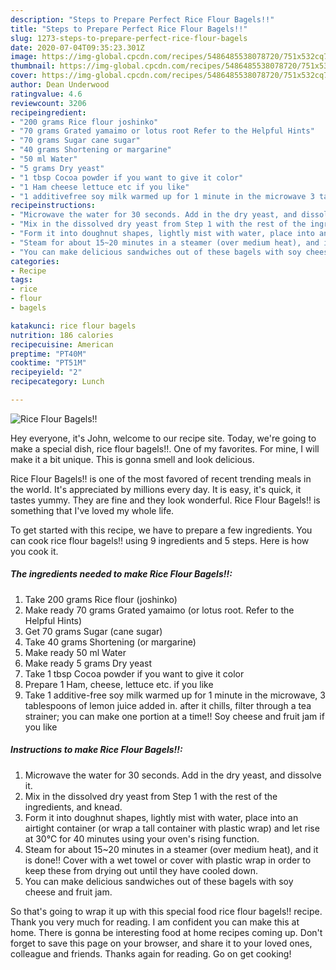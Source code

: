 ```yaml
---
description: "Steps to Prepare Perfect Rice Flour Bagels!!"
title: "Steps to Prepare Perfect Rice Flour Bagels!!"
slug: 1273-steps-to-prepare-perfect-rice-flour-bagels
date: 2020-07-04T09:35:23.301Z
image: https://img-global.cpcdn.com/recipes/5486485538078720/751x532cq70/rice-flour-bagels-recipe-main-photo.jpg
thumbnail: https://img-global.cpcdn.com/recipes/5486485538078720/751x532cq70/rice-flour-bagels-recipe-main-photo.jpg
cover: https://img-global.cpcdn.com/recipes/5486485538078720/751x532cq70/rice-flour-bagels-recipe-main-photo.jpg
author: Dean Underwood
ratingvalue: 4.6
reviewcount: 3206
recipeingredient:
- "200 grams Rice flour joshinko"
- "70 grams Grated yamaimo or lotus root Refer to the Helpful Hints"
- "70 grams Sugar cane sugar"
- "40 grams Shortening or margarine"
- "50 ml Water"
- "5 grams Dry yeast"
- "1 tbsp Cocoa powder if you want to give it color"
- "1 Ham cheese lettuce etc if you like"
- "1 additivefree soy milk warmed up for 1 minute in the microwave 3 tablespoons of lemon juice added in after it chills filter through a tea strainer you can make one portion at a time Soy cheese and fruit jam if you like"
recipeinstructions:
- "Microwave the water for 30 seconds. Add in the dry yeast, and dissolve it."
- "Mix in the dissolved dry yeast from Step 1 with the rest of the ingredients, and knead."
- "Form it into doughnut shapes, lightly mist with water, place into an airtight container (or wrap a tall container with plastic wrap) and let rise at 30℃ for 40 minutes using your oven&#39;s rising function."
- "Steam for about 15~20 minutes in a steamer (over medium heat), and it is done!! Cover with a wet towel or cover with plastic wrap in order to keep these from drying out until they have cooled down."
- "You can make delicious sandwiches out of these bagels with soy cheese and fruit jam."
categories:
- Recipe
tags:
- rice
- flour
- bagels

katakunci: rice flour bagels 
nutrition: 186 calories
recipecuisine: American
preptime: "PT40M"
cooktime: "PT51M"
recipeyield: "2"
recipecategory: Lunch

---
```



![Rice Flour Bagels!!](https://img-global.cpcdn.com/recipes/5486485538078720/751x532cq70/rice-flour-bagels-recipe-main-photo.jpg)

Hey everyone, it's John, welcome to our recipe site. Today, we're going to make a special dish, rice flour bagels!!. One of my favorites. For mine, I will make it a bit unique. This is gonna smell and look delicious.

Rice Flour Bagels!! is one of the most favored of recent trending meals in the world. It's appreciated by millions every day. It is easy, it's quick, it tastes yummy. They are fine and they look wonderful. Rice Flour Bagels!! is something that I've loved my whole life.




To get started with this recipe, we have to prepare a few ingredients. You can cook rice flour bagels!! using 9 ingredients and 5 steps. Here is how you cook it.

<!--inarticleads1-->

##### The ingredients needed to make Rice Flour Bagels!!:

1. Take 200 grams Rice flour (joshinko)
1. Make ready 70 grams Grated yamaimo (or lotus root. Refer to the Helpful Hints)
1. Get 70 grams Sugar (cane sugar)
1. Take 40 grams Shortening (or margarine)
1. Make ready 50 ml Water
1. Make ready 5 grams Dry yeast
1. Take 1 tbsp Cocoa powder if you want to give it color
1. Prepare 1 Ham, cheese, lettuce etc. if you like
1. Take 1 additive-free soy milk warmed up for 1 minute in the microwave, 3 tablespoons of lemon juice added in. after it chills, filter through a tea strainer; you can make one portion at a time!! Soy cheese and fruit jam if you like




<!--inarticleads2-->

##### Instructions to make Rice Flour Bagels!!:

1. Microwave the water for 30 seconds. Add in the dry yeast, and dissolve it.
1. Mix in the dissolved dry yeast from Step 1 with the rest of the ingredients, and knead.
1. Form it into doughnut shapes, lightly mist with water, place into an airtight container (or wrap a tall container with plastic wrap) and let rise at 30℃ for 40 minutes using your oven&#39;s rising function.
1. Steam for about 15~20 minutes in a steamer (over medium heat), and it is done!! Cover with a wet towel or cover with plastic wrap in order to keep these from drying out until they have cooled down.
1. You can make delicious sandwiches out of these bagels with soy cheese and fruit jam.




So that's going to wrap it up with this special food rice flour bagels!! recipe. Thank you very much for reading. I am confident you can make this at home. There is gonna be interesting food at home recipes coming up. Don't forget to save this page on your browser, and share it to your loved ones, colleague and friends. Thanks again for reading. Go on get cooking!

